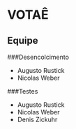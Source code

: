 # VOTAÊ

## Equipe 
###Desencolcimento
- Augusto Rustick
- Nicolas Weber

###Testes
- Augusto Rustick
- Nicolas Weber
- Denis Zickuhr
